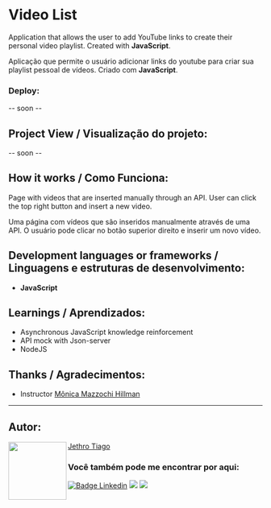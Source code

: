 ﻿# Video List

Application that allows the user to add YouTube links to create their personal video playlist. Created with <strong>JavaScript</strong>.

Aplicação que permite o usuário adicionar links do youtube para criar sua playlist pessoal de vídeos. Criado com <strong>JavaScript</strong>.

### Deploy:

-- soon --

## Project View / Visualização do projeto:

-- soon --

## How it works / Como Funciona:

Page with videos that are inserted manually through an API. User can click the top right button and insert a new video.

Uma página com vídeos que são inseridos manualmente através de uma API. O usuário pode clicar no botão superior direito e inserir um novo vídeo.

## Development languages or frameworks / Linguagens e estruturas de desenvolvimento:

* <strong>JavaScript</strong>

## Learnings / Aprendizados:

* Asynchronous JavaScript knowledge reinforcement
* API mock with Json-server
* NodeJS

## Thanks / Agradecimentos:

* Instructor [Mônica Mazzochi Hillman](https://github.com/MonicaHillman)

---

<h2 id="autor" align="left">Autor:</h2>
  <img align="left" src="https://avatars.githubusercontent.com/u/103612874?v=4" width=115>
<a href="https://github.com/JethroTiago">Jethro Tiago</a>
<h3 align="left">Você também pode me encontrar por aqui:</h3>
<p align="left">
  <a href="https://www.linkedin.com/in/jethrotiago/"><img src="https://img.shields.io/badge/LinkedIn-0077B5?style=for-the-badge&logo=linkedin&logoColor=white" alt="Badge Linkedin" /></a>
  <a href="https://www.youtube.com/c/BEIRADAAVENTURA" target="_blank"><img src="https://img.shields.io/badge/YouTube-FF0000?style=for-the-badge&logo=youtube&logoColor=white" target="_blank"></a>
  <a href="https://instagram.com/jethrotiago" target="_blank"><img src="https://img.shields.io/badge/-Instagram-%23E4405F?style=for-the-badge&logo=instagram&logoColor=white" target="_blank"></a>
  <br>
